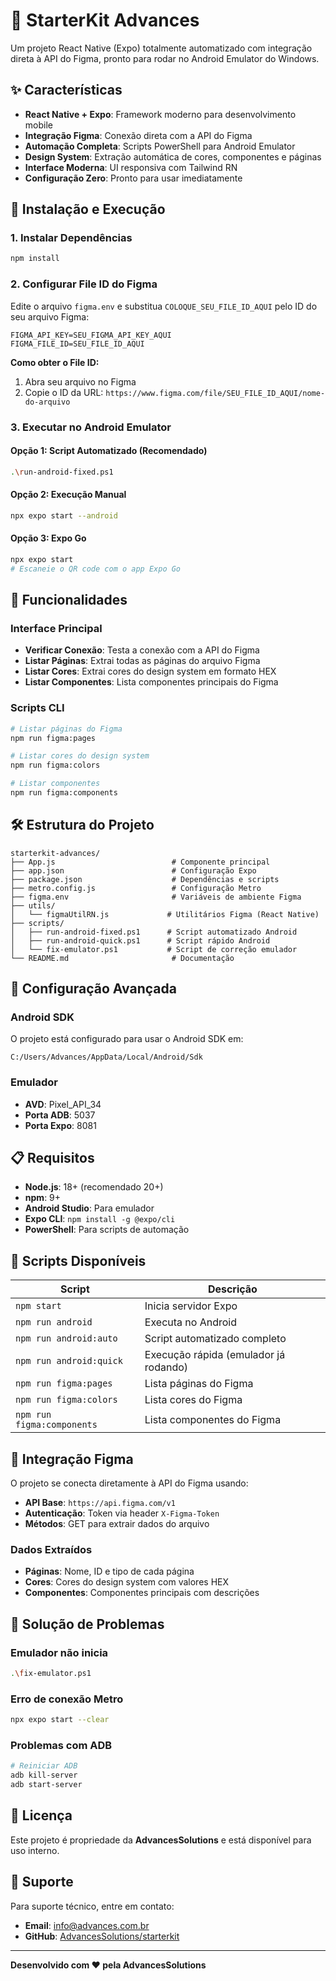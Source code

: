 # 🚀 StarterKit Advances

Um projeto React Native (Expo) totalmente automatizado com integração direta à API do Figma, pronto para rodar no Android Emulator do Windows.

## ✨ Características

- **React Native + Expo**: Framework moderno para desenvolvimento mobile
- **Integração Figma**: Conexão direta com a API do Figma
- **Automação Completa**: Scripts PowerShell para Android Emulator
- **Design System**: Extração automática de cores, componentes e páginas
- **Interface Moderna**: UI responsiva com Tailwind RN
- **Configuração Zero**: Pronto para usar imediatamente

## 🚀 Instalação e Execução

### 1. Instalar Dependências
```bash
npm install
```

### 2. Configurar File ID do Figma
Edite o arquivo `figma.env` e substitua `COLOQUE_SEU_FILE_ID_AQUI` pelo ID do seu arquivo Figma:

```env
FIGMA_API_KEY=SEU_FIGMA_API_KEY_AQUI
FIGMA_FILE_ID=SEU_FILE_ID_AQUI
```

**Como obter o File ID:**
1. Abra seu arquivo no Figma
2. Copie o ID da URL: `https://www.figma.com/file/SEU_FILE_ID_AQUI/nome-do-arquivo`

### 3. Executar no Android Emulator

#### Opção 1: Script Automatizado (Recomendado)
```bash
.\run-android-fixed.ps1
```

#### Opção 2: Execução Manual
```bash
npx expo start --android
```

#### Opção 3: Expo Go
```bash
npx expo start
# Escaneie o QR code com o app Expo Go
```

## 📱 Funcionalidades

### Interface Principal
- **Verificar Conexão**: Testa a conexão com a API do Figma
- **Listar Páginas**: Extrai todas as páginas do arquivo Figma
- **Listar Cores**: Extrai cores do design system em formato HEX
- **Listar Componentes**: Lista componentes principais do Figma

### Scripts CLI
```bash
# Listar páginas do Figma
npm run figma:pages

# Listar cores do design system
npm run figma:colors

# Listar componentes
npm run figma:components
```

## 🛠️ Estrutura do Projeto

```
starterkit-advances/
├── App.js                          # Componente principal
├── app.json                        # Configuração Expo
├── package.json                    # Dependências e scripts
├── metro.config.js                 # Configuração Metro
├── figma.env                       # Variáveis de ambiente Figma
├── utils/
│   └── figmaUtilRN.js             # Utilitários Figma (React Native)
├── scripts/
│   ├── run-android-fixed.ps1      # Script automatizado Android
│   ├── run-android-quick.ps1      # Script rápido Android
│   └── fix-emulator.ps1           # Script de correção emulador
└── README.md                       # Documentação
```

## 🔧 Configuração Avançada

### Android SDK
O projeto está configurado para usar o Android SDK em:
```
C:/Users/Advances/AppData/Local/Android/Sdk
```

### Emulador
- **AVD**: Pixel_API_34
- **Porta ADB**: 5037
- **Porta Expo**: 8081

## 📋 Requisitos

- **Node.js**: 18+ (recomendado 20+)
- **npm**: 9+
- **Android Studio**: Para emulador
- **Expo CLI**: `npm install -g @expo/cli`
- **PowerShell**: Para scripts de automação

## 🚀 Scripts Disponíveis

| Script | Descrição |
|--------|-----------|
| `npm start` | Inicia servidor Expo |
| `npm run android` | Executa no Android |
| `npm run android:auto` | Script automatizado completo |
| `npm run android:quick` | Execução rápida (emulador já rodando) |
| `npm run figma:pages` | Lista páginas do Figma |
| `npm run figma:colors` | Lista cores do Figma |
| `npm run figma:components` | Lista componentes do Figma |

## 🔗 Integração Figma

O projeto se conecta diretamente à API do Figma usando:
- **API Base**: `https://api.figma.com/v1`
- **Autenticação**: Token via header `X-Figma-Token`
- **Métodos**: GET para extrair dados do arquivo

### Dados Extraídos
- **Páginas**: Nome, ID e tipo de cada página
- **Cores**: Cores do design system com valores HEX
- **Componentes**: Componentes principais com descrições

## 🐛 Solução de Problemas

### Emulador não inicia
```bash
.\fix-emulator.ps1
```

### Erro de conexão Metro
```bash
npx expo start --clear
```

### Problemas com ADB
```bash
# Reiniciar ADB
adb kill-server
adb start-server
```

## 📄 Licença

Este projeto é propriedade da **AdvancesSolutions** e está disponível para uso interno.

## 👥 Suporte

Para suporte técnico, entre em contato:
- **Email**: info@advances.com.br
- **GitHub**: [AdvancesSolutions/starterkit](https://github.com/AdvancesSolutions/starterkit)

---

**Desenvolvido com ❤️ pela AdvancesSolutions**